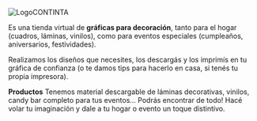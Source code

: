 ![LogoCONTINTA](https://user-images.githubusercontent.com/111333854/184991452-6cad8bef-75fb-4bd6-b11f-9510eb5d1a76.png)

Es una tienda virtual de **gráficas para decoración**, tanto para el hogar (cuadros, láminas, vinilos), como para eventos especiales (cumpleaños, aniversarios, festividades). 

Realizamos los diseños que necesites, los descargás y los imprimís en tu gráfica de confianza (o te damos tips para hacerlo en casa, si tenés tu propia impresora). 

**Productos** Tenemos material descargable de láminas decorativas, vinilos, candy bar completo para tus eventos... Podrás encontrar de todo! Hacé volar tu imaginación y dale a tu hogar o evento un toque distintivo. 

